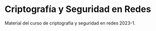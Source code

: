# Criptografía y Seguridad en Redes
Material del curso de criptografía y seguridad en redes 2023-1.
